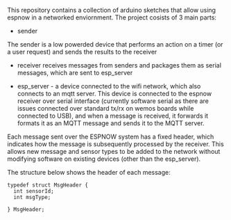 This repository contains a collection of arduino sketches that allow using espnow in a networked enviornment. The project cosists of 3 main parts:


- sender

The sender is a low powerded device that performs an action on a timer (or a user request) and sends the results to the receiver

- receiver receives messages from senders and packages them as serial messages, which are sent to esp_server

- esp_server - a device connected to the wifi network, which also connects to an mqtt server. This device is connected to the espnow receiver over serial interface (currently software serial as there are issues connected over standard tx/rx on wemos boards while connected to USB), and when a message is received, it forwards it formats it as an MQTT message and sends it to the MQTT server. 


Each message sent over the ESPNOW system has a fixed header, which indicates how the message is subsequently processed by the receiver. This allows new message and sensor types to be added to the network without modifying software on existing devices (other than the esp_server). 

The structure below shows the header of each message:


    typedef struct MsgHeader {
      int sensorId;
      int msgType;

    } MsgHeader;
    
    
